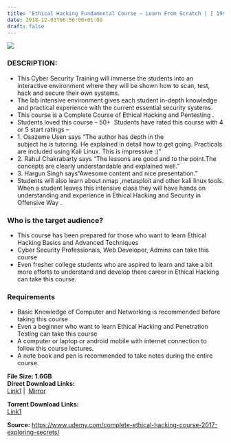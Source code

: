 ```yaml
---
title: 'Ethical Hacking Fundamental Course – Learn From Scratch | [ 199.99$ Course For Free ]'
date: 2018-12-01T06:56:00+01:00
draft: false
---
```


[![](https://3.bp.blogspot.com/-kAA5co0Te_8/XAIhOZC8-zI/AAAAAAAAATI/RjFZQXYmnTEbmNsxih16b4NbOuSU-JGUgCLcBGAs/s640/Ethical-Hacking-Fundamental-Course-Learn-From-Scratch.jpg)](https://3.bp.blogspot.com/-kAA5co0Te_8/XAIhOZC8-zI/AAAAAAAAATI/RjFZQXYmnTEbmNsxih16b4NbOuSU-JGUgCLcBGAs/s1600/Ethical-Hacking-Fundamental-Course-Learn-From-Scratch.jpg)

### DESCRIPTION:

*   This Cyber Security Training will immerse the students into an interactive environment where they will be shown how to scan, test, hack and secure their own systems.
*   The lab intensive environment gives each student in-depth knowledge and practical experience with the current essential security systems.
*   This course is a Complete Course of Ethical Hacking and Pentesting .
*   Students loved this course – 50+  Students have rated this course with 4 or 5 start ratings –
*   1\. Osazeme Usen says “The author has depth in the  
    subject he is tutoring. He explained in detail how to get going. Practicals are included using Kali Linux. This is impressive :)”
*   2\. Rahul Chakrabarty says “The lessons are good and to the point.The concepts are clearly understandable and explained well.”
*   3\. Hargun Singh says“Awesome content and nice presentation.”
*   Students will also learn about nmap ,metasploit and other kali linux tools. When a student leaves this intensive class they will have hands on understanding and experience in Ethical Hacking and Security in Offensive Way .

### Who is the target audience?

*   This course has been prepared for those who want to learn Ethical Hacking Basics and Advanced Techniques
*   Cyber Security Professionals, Web Developer, Admins can take this course
*   Even fresher college students who are aspired to learn and take a bit more efforts to understand and develop there career in Ethical Hacking can take this course.

### Requirements

*   Basic Knowledge of Computer and Networking is recommended before taking this course
*   Even a beginner who want to learn Ethical Hacking and Penetration Testing can take this course
*   A computer or laptop or android mobile with internet connection to follow this course lectures.
*   A note book and pen is recommended to take notes during the entire course.

  
**File Size: 1.6GB**  
**Direct Download Links:**  
 [Link1](https://oko.sh/FundamentalCourselink1) |  [Mirror](https://oko.sh/FundamentalCourselink2)  
  
**Torrent Download Links:**  
 [Link1](http://turboagram.com/18521555/ethical-hacking-fundamental-torrent)  
  
**Source:** https://www.udemy.com/complete-ethical-hacking-course-2017-exploring-secrets/